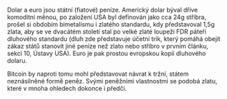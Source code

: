 Dolar a euro jsou státní (fiatové) peníze. Americký dolar býval dříve komoditní měnou, po založení USA byl definován jako cca 24g stříbra, prošel si obdobím bimetalismu i zlatého standardu, kdy představoval 1,5g zlata, aby se ve dvacátém století stal po velké zlaté loupeži FDR páteří dluhového standardu (dluh zde představuje účetní trik, který pomáhá obejít zákaz států stanovit jiné peníze než zlato nebo stříbro v prvním článku, sekci 10, Ústavy USA). Euro je pak prostou evropskou kopií dluhového dolaru.

Bitcoin by naproti tomu mohl představovat návrat k tržní, státem neznásilněné formě peněz. Svými peněžními vlastnostmi se podobá zlatu, které v mnoha ohledech dokonce i předčí.

